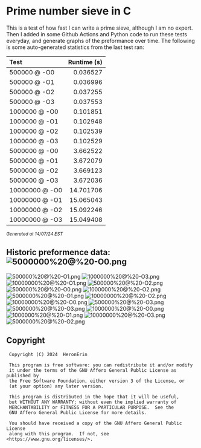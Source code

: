 # Prime number sieve in C

This is a test of how fast I can write a prime sieve, although I am no expert. Then I added in some Github Actions and Python code to run these tests everyday, and generate graphs of the preformance over time.
The following is some auto-generated statistics from the last test ran:

| Test          | Runtime (s)   |
| :---          |          ---: |
|500000 @ -O0|0.036527|
|500000 @ -O1|0.036996|
|500000 @ -O2|0.037255|
|500000 @ -O3|0.037553|
|1000000 @ -O0|0.101851|
|1000000 @ -O1|0.102948|
|1000000 @ -O2|0.102539|
|1000000 @ -O3|0.102529|
|5000000 @ -O0|3.662522|
|5000000 @ -O1|3.672079|
|5000000 @ -O2|3.669123|
|5000000 @ -O3|3.672036|
|10000000 @ -O0|14.701706|
|10000000 @ -O1|15.065043|
|10000000 @ -O2|15.092246|
|10000000 @ -O3|15.049408|

<sup><i>Generated at 14/07/24 EST</i></sup>
## Historic preformence data:![5000000%20@%20-O0.png](imgs/5000000%20@%20-O0.png)
![500000%20@%20-O1.png](imgs/500000%20@%20-O1.png)
![1000000%20@%20-O3.png](imgs/1000000%20@%20-O3.png)
![10000000%20@%20-O1.png](imgs/10000000%20@%20-O1.png)
![500000%20@%20-O2.png](imgs/500000%20@%20-O2.png)
![500000%20@%20-O0.png](imgs/500000%20@%20-O0.png)
![1000000%20@%20-O2.png](imgs/1000000%20@%20-O2.png)
![5000000%20@%20-O1.png](imgs/5000000%20@%20-O1.png)
![10000000%20@%20-O2.png](imgs/10000000%20@%20-O2.png)
![10000000%20@%20-O0.png](imgs/10000000%20@%20-O0.png)
![500000%20@%20-O3.png](imgs/500000%20@%20-O3.png)
![5000000%20@%20-O3.png](imgs/5000000%20@%20-O3.png)
![1000000%20@%20-O0.png](imgs/1000000%20@%20-O0.png)
![1000000%20@%20-O1.png](imgs/1000000%20@%20-O1.png)
![10000000%20@%20-O3.png](imgs/10000000%20@%20-O3.png)
![5000000%20@%20-O2.png](imgs/5000000%20@%20-O2.png)


## Copyright
```
 Copyright (C) 2024  HeronErin

 This program is free software: you can redistribute it and/or modify
 it under the terms of the GNU Affero General Public License as published by
 the Free Software Foundation, either version 3 of the License, or
 (at your option) any later version.

 This program is distributed in the hope that it will be useful,
 but WITHOUT ANY WARRANTY; without even the implied warranty of
 MERCHANTABILITY or FITNESS FOR A PARTICULAR PURPOSE.  See the
 GNU Affero General Public License for more details.

 You should have received a copy of the GNU Affero General Public License
 along with this program.  If not, see <https://www.gnu.org/licenses/>.
```